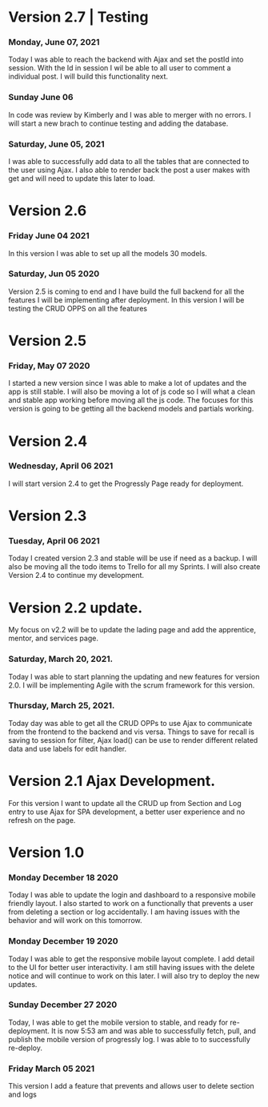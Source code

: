 


# Version 2.7 | Testing
### Monday, June 07, 2021
Today I was able to reach the backend with Ajax and set the postId into session. With the Id in session I wil be able to all user to comment a individual post. I will build this functionality next.
### Sunday June 06
In code was review by Kimberly and I was able to merger with no errors. I will start a new brach to continue testing and adding the database.
### Saturday, June 05, 2021
I was able to successfully add data to all the tables that are connected to the user using Ajax. I also able to render back the post a user makes with get and will need to update this later to load. 



# Version 2.6
### Friday June 04 2021
In this version I was able to set up all the models 30 models. 
### Saturday, Jun 05 2020
Version 2.5 is coming to end and I have build the full backend for all the features I will be implementing after deployment. In this version I will be testing the CRUD OPPS on all the features


# Version 2.5
### Friday, May 07 2020
I started a new version since I was able to make a lot of updates and the app is still stable. I will also be moving a lot of js code so I will what a clean and stable app working before moving all the js code. The focuses for this version is going to be getting all the backend models and partials working. 


# Version 2.4
### Wednesday, April 06 2021
I will start version 2.4 to get the Progressly Page ready for deployment.


# Version 2.3
### Tuesday, April 06 2021
Today I created version 2.3 and stable will be use if need as a backup. I will also be moving all the todo items to Trello for all my Sprints. I will also create Version 2.4 to continue my development.


# Version 2.2 update.
My focus on v2.2 will be to update the lading page and add the apprentice, mentor, and services page.
### Saturday, March 20, 2021.
Today I was able to start planning the updating and new features for version 2.0. I will be implementing Agile with the scrum framework for this version.
### Thursday, March 25, 2021.
Today day was able to get all the CRUD OPPs to use Ajax to communicate from the frontend to the backend and vis versa. Things to save for recall is saving to session for filter, Ajax load() can be use to render different related data and use labels for edit handler.



# Version 2.1 Ajax Development.
For this version I want to update all the CRUD up from Section and Log entry to use Ajax for SPA development, a better user experience and no refresh on the page.



# Version 1.0
### Monday December 18 2020
Today I was able to update the login and dashboard to a responsive mobile friendly layout. I also started to work on a functionally that prevents a user from deleting a section or log accidentally. I am having issues with the behavior and will work on this tomorrow.  
### Monday December 19 2020
Today I was able to get the responsive mobile layout complete. I add detail to the UI for better user interactivity. I am still having issues with the delete notice and will continue to work on this later. I will also try to deploy the new updates.
### Sunday December 27 2020
Today, I was able to get the mobile version to stable, and ready for re-deployment. It is now 5:53 am and was able to successfully fetch, pull, and publish the mobile version of progressly log. I was able to to successfully re-deploy.
### Friday March 05 2021 
This version I add a feature that prevents and allows user to delete section and logs
